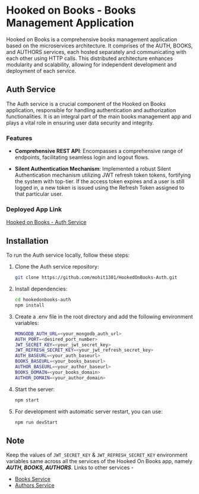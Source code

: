 # Hooked on Books - Books Management Application

Hooked on Books is a comprehensive books management application based on the microservices architecture. It comprises of the AUTH, BOOKS, and AUTHORS services, each hosted separately and communicating with each other using HTTP calls. This distributed architecture enhances modularity and scalability, allowing for independent development and deployment of each service.

## Auth Service

The Auth service is a crucial component of the Hooked on Books application, responsible for handling authentication and authorization functionalities. It is an integral part of the main books management app and plays a vital role in ensuring user data security and integrity.

### Features

-   **Comprehensive REST API**: Encompasses a comprehensive range of endpoints, facilitating seamless login and logout flows.

-   **Silent Authentication Mechanism**: Implemented a robust Silent Authentication mechanism utilizing JWT refresh token tokens, fortifying the system with top-tier. If the access token expires and a user is still logged in, a new token is issued using the Refresh Token assigned to that particular user.

### Deployed App Link

[Hooked on Books - Auth Service](https://hookedonbooks-auth.onrender.com)

## Installation

To run the Auth service locally, follow these steps:

1.  Clone the Auth service repository:

    ```bash
    git clone https://github.com/mohit1301/HookedOnBooks-Auth.git
    ```

2.  Install dependencies:

    ```bash
    cd hookedonbooks-auth
    npm install
    ```

3.  Create a .env file in the root directory and add the following environment variables:

    ```bash
    MONGODB_AUTH_URL=<your_mongodb_auth_url>
    AUTH_PORT=<desired_port_number>
    JWT_SECRET_KEY=<your_jwt_secret_key>
    JWT_REFRESH_SECRET_KEY=<your_jwt_refresh_secret_key>
    AUTH_BASEURL=<your_auth_baseurl>
    BOOKS_BASEURL=<your_books_baseurl>
    AUTHOR_BASEURL=<your_author_baseurl>
    BOOKS_DOMAIN=<your_books_domain>
    AUTHOR_DOMAIN=<your_author_domain>
    ```

4.  Start the server:

    ```bash
    npm start
    ```

5.  For development with automatic server restart, you can use:

    ```bash
    npm run devStart
    ```

## Note

Keep the values of `JWT_SECRET_KEY` & `JWT_REFRESH_SECRET_KEY` environment variables same across all the services of the Hooked On Books app, namely **_AUTH, BOOKS, AUTHORS_**. Links to other services -

-   [Books Service](https://github.com/mohit1301/HookedOnBooks-Book)
-   [Authors Service](https://github.com/mohit1301/HookedOnBooks-Author)

